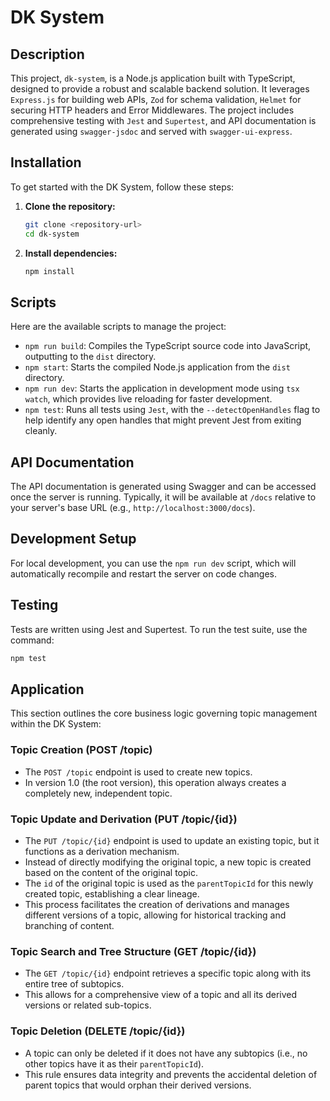 # DK System

## Description

This project, `dk-system`, is a Node.js application built with TypeScript, designed to provide a robust and scalable backend solution. It leverages `Express.js` for building web APIs, `Zod` for schema validation, `Helmet` for securing HTTP headers and Error Middlewares. The project includes comprehensive testing with `Jest` and `Supertest`, and API documentation is generated using `swagger-jsdoc` and served with `swagger-ui-express`.

## Installation

To get started with the DK System, follow these steps:

1. **Clone the repository:**

   ```bash
   git clone <repository-url>
   cd dk-system
   ```

2. **Install dependencies:**

   ```bash
   npm install
   ```

## Scripts

Here are the available scripts to manage the project:

- `npm run build`: Compiles the TypeScript source code into JavaScript, outputting to the `dist` directory.
- `npm start`: Starts the compiled Node.js application from the `dist` directory.
- `npm run dev`: Starts the application in development mode using `tsx watch`, which provides live reloading for faster development.
- `npm test`: Runs all tests using `Jest`, with the `--detectOpenHandles` flag to help identify any open handles that might prevent Jest from exiting cleanly.

## API Documentation

The API documentation is generated using Swagger and can be accessed once the server is running. Typically, it will be available at `/docs` relative to your server's base URL (e.g., `http://localhost:3000/docs`).

## Development Setup

For local development, you can use the `npm run dev` script, which will automatically recompile and restart the server on code changes.

## Testing

Tests are written using Jest and Supertest. To run the test suite, use the command:

```bash
npm test
```






## Application

This section outlines the core business logic governing topic management within the DK System:

### Topic Creation (POST /topic)

- The `POST /topic` endpoint is used to create new topics.
- In version 1.0 (the root version), this operation always creates a completely new, independent topic.

### Topic Update and Derivation (PUT /topic/{id})

- The `PUT /topic/{id}` endpoint is used to update an existing topic, but it functions as a derivation mechanism.
- Instead of directly modifying the original topic, a new topic is created based on the content of the original topic.
- The `id` of the original topic is used as the `parentTopicId` for this newly created topic, establishing a clear lineage.
- This process facilitates the creation of derivations and manages different versions of a topic, allowing for historical tracking and branching of content.

### Topic Search and Tree Structure (GET /topic/{id})

- The `GET /topic/{id}` endpoint retrieves a specific topic along with its entire tree of subtopics.
- This allows for a comprehensive view of a topic and all its derived versions or related sub-topics.

### Topic Deletion (DELETE /topic/{id})

- A topic can only be deleted if it does not have any subtopics (i.e., no other topics have it as their `parentTopicId`).
- This rule ensures data integrity and prevents the accidental deletion of parent topics that would orphan their derived versions.
